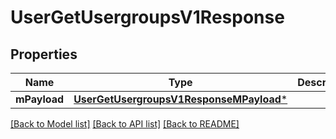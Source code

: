 # UserGetUsergroupsV1Response

## Properties
Name | Type | Description | Notes
------------ | ------------- | ------------- | -------------
**mPayload** | [**UserGetUsergroupsV1ResponseMPayload***](UserGetUsergroupsV1ResponseMPayload.md) |  | 

[[Back to Model list]](../README.md#documentation-for-models) [[Back to API list]](../README.md#documentation-for-api-endpoints) [[Back to README]](../README.md)


